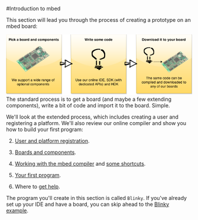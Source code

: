 <head>
<link href="https://github.com/ARMmbed/Handbooks_v2/blob/master/FullCSS.css" type="text/css" rel="stylesheet"></link>
</head>


#Introduction to mbed

This section will lead you through the process of creating a prototype on an mbed board:

<div id="imagec">
<img src="/Getting_Started/Images/fullmbedprocess.png">
</div>
<div id="caption">
The standard process is to get a board (and maybe a few extending components), write a bit of code and import it to the board. Simple.
</div>

We'll look at the extended process, which includes creating a user and registering a platform. We'll also review our online compiler and show you how to build your first program:

2. [User and platform registration](/Getting_Started/User_Plat_Reg/). 

1. [Boards and components](/Getting_Started/Plat_Comp_Intro/). 

3. [Working with the mbed compiler](/Getting_Started/Using_IDE/) and [some shortcuts](/Getting_Started/IDE_Shortcuts/).

4. [Your first program](/Getting_Started/First_Pro/).

5. Where to [get help](/Community/Questions/).

The program you'll create in this section is called `Blinky`. If you've already set up your IDE and have a board, you can skip ahead to the [Blinky example](/Getting_Started/First_Pro/).